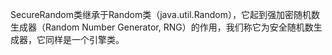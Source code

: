 SecureRandom类继承于Random类（java.util.Random），它起到强加密随机数生成器（Random Number Generator, RNG）的作用，我们称它为安全随机数生成器，它同样是一个引擎类。

